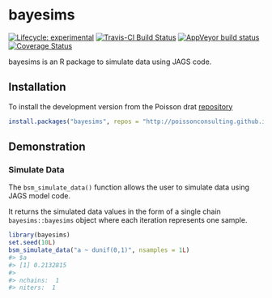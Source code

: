 
<!-- README.md is generated from README.Rmd. Please edit that file -->

# bayesims

<!-- badges: start -->

[![Lifecycle:
experimental](https://img.shields.io/badge/lifecycle-experimental-orange.svg)](https://www.tidyverse.org/lifecycle/#experimental)
[![Travis-CI Build
Status](https://travis-ci.org/poissonconsulting/bayesims.svg?branch=master)](https://travis-ci.org/poissonconsulting/bayesims)
[![AppVeyor build
status](https://ci.appveyor.com/api/projects/status/github/poissonconsulting/bayesims?branch=master&svg=true)](https://ci.appveyor.com/project/poissonconsulting/bayesims)
[![Coverage
Status](https://img.shields.io/codecov/c/github/poissonconsulting/bayesims/master.svg)](https://codecov.io/github/poissonconsulting/bayesims?branch=master)<!-- badges: end -->

bayesims is an R package to simulate data using JAGS code.

## Installation

To install the development version from the Poisson drat
[repository](https://github.com/poissonconsulting/drat)

``` r
install.packages("bayesims", repos = "http://poissonconsulting.github.io/drat")
```

## Demonstration

### Simulate Data

The `bsm_simulate_data()` function allows the user to simulate data
using JAGS model code.

It returns the simulated data values in the form of a single chain
`bayesims::bayesims` object where each iteration represents one sample.

``` r
library(bayesims)
set.seed(10L)
bsm_simulate_data("a ~ dunif(0,1)", nsamples = 1L)
#> $a
#> [1] 0.2132815
#> 
#> nchains:  1 
#> niters:  1
```
